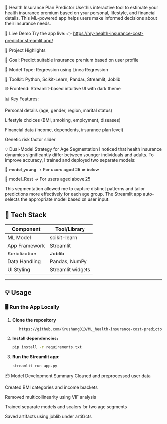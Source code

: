 🏥 Health Insurance Plan Predictor
Use this interactive tool to estimate your health insurance premium based on your personal, lifestyle, and financial details. This ML-powered app helps users make informed decisions about their insurance needs.

🔗 Live Demo Try the app live: 
👉 https://my-health-insurance-cost-predictor.streamlit.app/

📌 Project Highlights


🎯 Goal: Predict suitable insurance premium based on user profile

🧠 Model Type: Regression using LinearRegression

🧪 Toolkit: Python, Scikit-Learn, Pandas, Streamlit, Joblib

🌐 Frontend: Streamlit-based intuitive UI with dark theme

📊 Key Features:

Personal details (age, gender, region, marital status)

Lifestyle choices (BMI, smoking, employment, diseases)

Financial data (income, dependents, insurance plan level)

Genetic risk factor slider

💡 Dual-Model Strategy for Age Segmentation
I noticed that health insurance dynamics significantly differ between younger individuals and adults. To improve accuracy, I trained and deployed two separate models:

🔹 model_young → For users aged 25 or below

🔸 model_Rest → For users aged above 25

This segmentation allowed me to capture distinct patterns and tailor predictions more effectively for each age group. The Streamlit app auto-selects the appropriate model based on user input.


## 🧰 Tech Stack

| Component       | Tool/Library        |
|----------------|---------------------|
| ML Model       | scikit-learn        |
| App Framework  | Streamlit           |
| Serialization  | Joblib              |
| Data Handling  | Pandas, NumPy       |
| UI Styling     | Streamlit widgets   |

---


## 💡 Usage

### 🖥️ Run the App Locally

1. **Clone the repository**
   ```bash
      https://github.com/Krushang010/ML_health-insurance-cost-predictor.git

   
2. **Install dependencies:**
   ```bash
   pip install -r requirements.txt


3. **Run the Streamlit app:**
   ```bash
   streamlit run app.py


📦 Model Development Summary
Cleaned and preprocessed user data

Created BMI categories and income brackets

Removed multicollinearity using VIF analysis

Trained separate models and scalers for two age segments

Saved artifacts using joblib under artifacts
